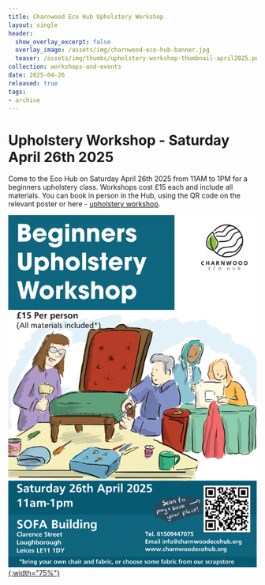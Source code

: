 ```yaml
---
title: Charnwood Eco Hub Upholstery Workshop
layout: single
header:
  show_overlay_excerpt: false
  overlay_image: /assets/img/charnwood-eco-hub-banner.jpg
  teaser: /assets/img/thumbs/upholstery-workshop-thumbnail-april2025.png
collection: workshops-and-events
date: 2025-04-26
released: true
tags:
- archive
---
```

# Upholstery Workshop - Saturday April 26th 2025
 
Come to the Eco Hub on Saturday April 26th 2025 from 11AM to 1PM for a beginners upholstery class. Workshops cost £15 each and include all materials. You can book in person in the Hub, using the QR code on the relevant poster or here - [upholstery workshop](https://pay.sumup.com/b2c/QBBQK1RH).

[![Upholstery workshop poster](/assets/img/upholstery-workshop-april2025.png){:width="75%"}](https://pay.sumup.com/b2c/QBBQK1RH)

